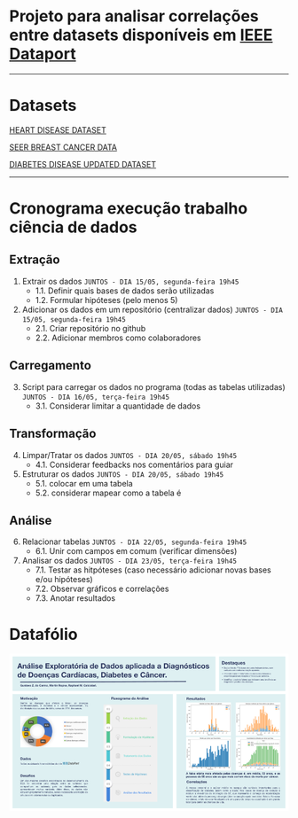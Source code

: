 # Projeto para analisar correlações entre datasets disponíveis em [IEEE Dataport](https://ieee-dataport.org/datasets)
---
# Datasets
[HEART DISEASE DATASET](https://ieee-dataport.org/open-access/heart-disease-dataset-comprehensive)

[SEER BREAST CANCER DATA](https://ieee-dataport.org/open-access/seer-breast-cancer-data)

[DIABETES DISEASE UPDATED DATASET](https://data.mendeley.com/datasets/wj9rwkp9c2/1)

---
# Cronograma execução trabalho ciência de dados
## Extração
1. Extrair os dados `JUNTOS - DIA 15/05, segunda-feira 19h45`
    - 1.1. Definir quais bases de dados serão utilizadas
    - 1.2. Formular hipóteses (pelo menos 5)
2. Adicionar os dados em um repositório (centralizar dados) `JUNTOS - DIA 15/05, segunda-feira 19h45`
    - 2.1. Criar repositório no github
    - 2.2. Adicionar membros como colaboradores

## Carregamento
3. Script para carregar os dados no programa (todas as tabelas utilizadas) `JUNTOS - DIA 16/05, terça-feira 19h45`
    - 3.1. Considerar limitar a quantidade de dados

## Transformação
4. Limpar/Tratar os dados `JUNTOS - DIA 20/05, sábado 19h45`
    - 4.1. Considerar feedbacks nos comentários para guiar
5. Estruturar os dados `JUNTOS - DIA 20/05, sábado 19h45`
    - 5.1. colocar em uma tabela
    - 5.2. considerar mapear como a tabela é

## Análise
6. Relacionar tabelas `JUNTOS - DIA 22/05, segunda-feira 19h45`
    - 6.1. Unir com campos em comum (verificar dimensões)
7. Analisar os dados `JUNTOS - DIA 23/05, terça-feira 19h45`
    - 7.1. Testar as hitpóteses (caso necessário adicionar novas bases e/ou hipóteses)
    - 7.2. Observar gráficos e correlações
    - 7.3. Anotar resultados

# Datafólio
<img src="https://github.com/Raphael-Marchetti-Calciolari/projects-data-science-diseases-ieee-dataport/blob/main/EDA_Ciencia_de_Dados_Datafolio.png?raw=true"/>
